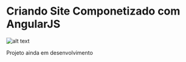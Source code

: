 # Criando Site Componetizado com AngularJS  

![alt text](imgs/site.jpg)


Projeto ainda em desenvolvimento